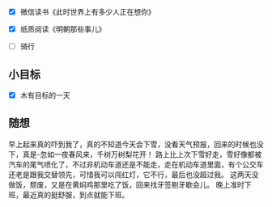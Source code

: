 - [x] 微信读书《此时世界上有多少人正在想你》
- [x] 纸质阅读《明朝那些事儿》
- [ ] 骑行


## 小目标
- [x] 木有目标的一天

## 随想
早上起来真的吓到我了，真的不知道今天会下雪，没看天气预报，回来的时候也没下，真是-忽如一夜春风来，千树万树梨花开！
路上比上次下雪好走，雪好像都被汽车的尾气喷化了，不过非机动车道还是不能走，走在机动车道里面，有个公交车还老是跟我交替领先，可惜我可以闯红灯，它不行，最后也没超过我。
这两天没做饭，颓废，又是在黄焖鸡那里吃了饭，回来找牙签剔牙歇会儿。
晚上准时下班，最近真的挺舒服，到点就能下班。